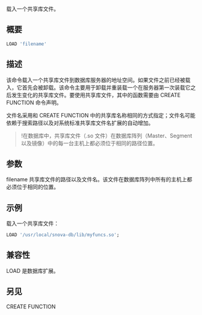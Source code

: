 载入一个共享库文件。

## 概要
```sql
LOAD 'filename'
```

## 描述
该命令载入一个共享库文件到数据库服务器的地址空间。如果文件之前已经被载入，它首先会被卸载。该命令主要用于卸载并重装载一个在服务器第一次装载它之后发生变化的共享库文件。要使用共享库文件，其中的函数需要由 CREATE FUNCTION 命令声明。

文件名采用和 CREATE FUNCTION 中的共享库名称相同的方式指定；文件名可能依赖于搜索路径以及对系统标准共享库文件名扩展的自动增加。

>!在数据库中，共享库文件（.so 文件）在数据库阵列（Master、Segment 以及镜像）中的每一台主机上都必须位于相同的路径位置。

## 参数
filename
共享库文件的路径以及文件名。该文件在数据库阵列中所有的主机上都必须位于相同的位置。

## 示例
载入一个共享库文件：
```sql
LOAD '/usr/local/snova-db/lib/myfuncs.so';
```

## 兼容性
LOAD 是数据库扩展。

## 另见
CREATE FUNCTION
